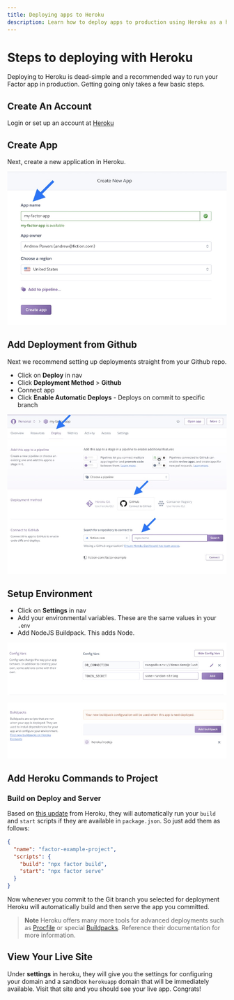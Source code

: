 ```yaml
---
title: Deploying apps to Heroku
description: Learn how to deploy apps to production using Heroku as a host
---
```


# Steps to deploying with Heroku

Deploying to Heroku is dead-simple and a recommended way to run your Factor app in production. Getting going only takes a few basic steps.

## Create An Account

Login or set up an account at [Heroku](https://www.heroku.com)

## Create App

Next, create a new application in Heroku.

![Create New App](./create-app.jpg)

## Add Deployment from Github

Next we recommend setting up deployments straight from your Github repo.

- Click on **Deploy** in nav
- Click **Deployment Method** > **Github**
- Connect app
- Click **Enable Automatic Deploys** - Deploys on commit to specific branch

![Deploy from Github](./deploy-from-github.jpg)

## Setup Environment

- Click on **Settings** in nav
- Add your environmental variables. These are the same values in your `.env`
- Add NodeJS Buildpack. This adds Node.

![Config Vars](./config-vars.jpg)

![Buildpack](./buildpack.jpg)

## Add Heroku Commands to Project

### Build on Deploy and Server

Based on [this update](https://devcenter.heroku.com/changelog-items/1557) from Heroku, they will automatically run your `build` and `start` scripts if they are available in `package.json`. So just add them as follows:

```json
{
  "name": "factor-example-project",
  "scripts": {
    "build": "npx factor build",
    "start": "npx factor serve"
  }
}
```

Now whenever you commit to the Git branch you selected for deployment Heroku will automatically build and then serve the app you committed.

> **Note** Heroku offers many more tools for advanced deployments such as [Procfile](https://devcenter.heroku.com/articles/procfile) or special [Buildpacks](https://elements.heroku.com/buildpacks). Reference their documentation for more information.

## View Your Live Site

Under **settings** in heroku, they will give you the settings for configuring your domain and a sandbox `herokuapp` domain that will be immediately available. Visit that site and you should see your live app. Congrats!
